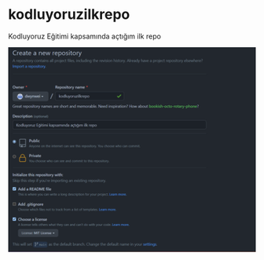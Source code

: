 # kodluyoruzilkrepo

Kodluyoruz Eğitimi kapsamında açtığım ilk repo

![kodluyoruz_gorsel](https://github.com/dwynwei/kodluyoruzilkrepo/blob/master/kodluyoruzview.jpg?raw=true)
